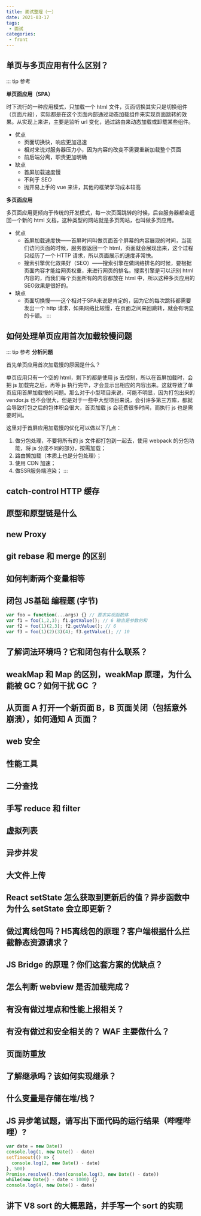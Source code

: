 ```yaml
---
title: 面试整理（一）
date: 2021-03-17
tags:
 - 面试
categories:
 - front
---
```


## 单页与多页应用有什么区别？

::: tip 参考

**单页面应用（SPA）**

时下流行的一种应用模式，只加载一个 html 文件，页面切换其实只是切换组件（页面片段），实际都是在这个页面内部通过动态加载组件来实现页面跳转的效果。从实现上来讲，主要是监听 url 变化，通过路由来动态加载或卸载某些组件。
- 优点
  - 页面切换快，响应更加迅速
  - 相对来说对服务器压力小，因为内容的改变不需要重新加载整个页面
  - 前后端分离，职责更加明确
- 缺点
  - 首屏加载速度慢
  - 不利于 SEO
  - 抛开易上手的 vue 来讲，其他的框架学习成本较高

**多页面应用**

多页面应用更倾向于传统的开发模式，每一次页面跳转的时候，后台服务器都会返回一个新的 html 文档，这种类型的网站就是多页网站，也叫做多页应用。
- 优点
  - 首屏加载速度快——首屏时间叫做页面首个屏幕的内容展现的时间，当我们访问页面的时候，服务器返回一个 html，页面就会展现出来，这个过程只经历了一个 HTTP 请求，所以页面展示的速度非常快。
  - 搜索引擎优化效果好（SEO）——搜索引擎在做网络排名的时候，要根据页面内容才能给网页权重，来进行网页的排名。搜索引擎是可以识别 html 内容的，而我们每个页面所有的内容都放在 html 中，所以这种多页应用的SEO效果是很好的。
- 缺点
  - 页面切换慢——这个相对于SPA来说是肯定的，因为它的每次跳转都需要发出一个 http 请求，如果网络比较慢，在页面之间来回跳转，就会有明显的卡顿。
:::

## 如何处理单页应用首次加载较慢问题

::: tip 参考
**分析问题**

首先单页应用首次加载慢的原因是什么？

单页应用只有一个空的 html，剩下的都是使用 js 去控制，所以在首屏加载时，会把 js 加载完之后，再等 js 执行完毕，才会显示出相应的内容出来。这就导致了单页应用首屏加载慢的问题。那么对于小型项目来说，可能不明显，因为打包出来的 vendor.js 也不会很大，但是对于一些中大型项目来说，会引许多第三方库，都就会导致打包之后的包体积会很大，首页加载 js 会花费很多时间，而执行 js 也是需要时间。

这里对于首屏应用加载慢的优化可以做以下几点：
1. 做分包处理，不要将所有的 js 文件都打包到一起去，使用 webpack 的分包功能，将 js 分成不同的部分，按需加载；
2. 路由懒加载（本质上也是分包处理）；
3. 使用 CDN 加速；
4. 做SSR服务端渲染；
:::

## catch-control HTTP 缓存

## 原型和原型链是什么

## new Proxy

## git rebase 和 merge 的区别

## 如何判断两个变量相等

## 闭包 JS基础 编程题 (字节) 

```js
var foo = function(...args) {} // 要求实现函数体
var f1 = foo(1,2,3); f1.getValue(); // 6 输出是参数的和
var f2 = foo(1)(2,3); f2.getValue(); // 6
var f3 = foo(1)(2)(3)(4); f3.getValue(); // 10
```

## 了解词法环境吗？它和闭包有什么联系？

## weakMap 和 Map 的区别，weakMap 原理，为什么能被 GC？如何干扰 GC ？

## 从页面 A 打开一个新页面 B，B 页面关闭（包括意外崩溃），如何通知 A 页面？

## web 安全

## 性能工具

## 二分查找

## 手写 reduce 和 filter

## 虚拟列表

## 异步并发

## 大文件上传

## React setState 怎么获取到更新后的值？异步函数中为什么 setState 会立即更新？

## 做过离线包吗？H5离线包的原理？客户端根据什么拦截静态资源请求？

## JS Bridge 的原理？你们这套方案的优缺点？

## 怎么判断 webview 是否加载完成？

## 有没有做过埋点和性能上报相关？

## 有没有做过和安全相关的？ WAF 主要做什么？

## 页面防重放

## 了解继承吗？该如何实现继承？

## 什么变量是存储在堆/栈？

## JS 异步笔试题，请写出下面代码的运行结果（哔哩哔哩）?

```js
var date = new Date() 
console.log(1, new Date() - date) 
setTimeout(() => {
  console.log(2, new Date() - date)
}, 500) 
Promise.resolve().then(console.log(3, new Date() - date)) 
while(new Date() - date < 1000) {} 
console.log(4, new Date() - date)
```

## 讲下 V8 sort 的大概思路，并手写一个 sort 的实现

